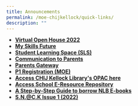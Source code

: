 ```yaml
---
title: Announcements
permalink: /moe-chijkellock/quick-links/
description: ""
---
```

<ul>
<li><strong><a href="https://sites.google.com/moe.edu.sg/chijkellockvirtualtour2020/home" target="">Virtual Open House 2022</a></strong></li>
<li><strong><a href="https://www.myskillsfuture.gov.sg/content/student/en/primary.html" target="_blank" rel="noopener">My Skills Future</a></strong></li>
<li><strong><a href="https://vle.learning.moe.edu.sg/login" target="_blank" rel="noopener">Student Learning Space (SLS)</a></strong></li>
<li><strong><a href="/parents-portal/communication-to-parents" target="_blank" rel="noopener">Communication to Parents</a></strong></li>
<li><strong><a href="/chijkellock/parents-gateway" target="_blank" rel="noopener">Parents Gateway</a></strong></li>
<li><a href="https://www.moe.gov.sg/primary/p1-registration" target="_blank" rel="noopener"><strong>P1 Registration (MOE)</strong></a></li>
<li><strong><a href="https://schoolibrary.moe.edu.sg/chijkellock/cgi-bin/spydus.exe/MSGTRN/WPAC/HOME" target="_blank" rel="noopener">Access CHIJ Kellock Library's OPAC here</a></strong></li>
<li><strong><a href="https://schoolibrary.moe.edu.sg/eresourcespri/cgi-bin/spydus.exe/MSGTRN/WPAC/HOME" target="_blank" rel="noopener">Access School E-Resource Repository</a></strong></li>
<li><strong><a href="https://eresources.nlb.gov.sg/main/Help/Overdrive#libby_app" target="_blank" rel="noopener">A Step-by-Step Guide to borrow NLB E-books</a></strong></li>
<li><strong><a href="https://view.genial.ly/62951da156a41b0013669f7a/dossier-magazine-dossier" target="_blank" rel="noopener">S.N.@C.K Issue 1 (2022)</a></strong></li>
</ul>
